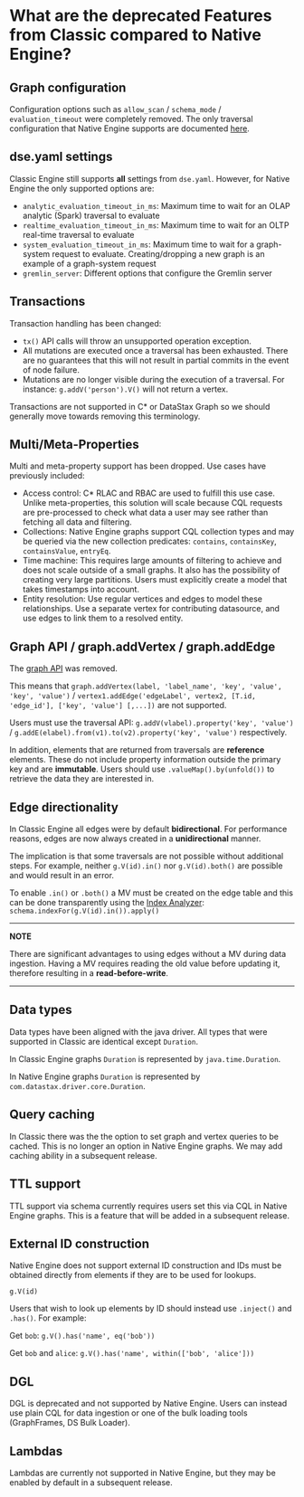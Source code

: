 # What are the deprecated Features from Classic compared to Native Engine?

## Graph configuration

Configuration options such as `allow_scan` / `schema_mode` / `evaluation_timeout` were completely removed. 
The only traversal configuration that Native Engine supports are documented [here](TraversalOptions.md).


## dse.yaml settings
Classic Engine still supports **all** settings from `dse.yaml`. However, for Native Engine the only supported options are:

  * `analytic_evaluation_timeout_in_ms`: Maximum time to wait for an OLAP analytic (Spark) traversal to evaluate
  * `realtime_evaluation_timeout_in_ms`: Maximum time to wait for an OLTP real-time traversal to evaluate
  * `system_evaluation_timeout_in_ms`: Maximum time to wait for a graph-system request to evaluate. Creating/dropping a new graph is an example of a graph-system request
  * `gremlin_server`: Different options that configure the Gremlin server


## Transactions

Transaction handling has been changed:

  * `tx()` API calls will throw an unsupported operation exception.
  * All mutations are executed once a traversal has been exhausted. There are no guarantees that this will not result in partial commits in the event of node failure.
  * Mutations are no longer visible during the execution of a traversal. For instance: `g.addV('person').V()` will not return a vertex.  

Transactions are not supported in C* or DataStax Graph so we should generally move towards removing this terminology.

## Multi/Meta-Properties

Multi and meta-property support has been dropped. Use cases have previously included:

  * Access control: C* RLAC and RBAC are used to fulfill this use case. Unlike meta-properties, this solution will scale because CQL requests are pre-processed to check what data a user may see rather than fetching all data and filtering.
  * Collections: Native Engine graphs support CQL collection types and may be queried via the new collection predicates: `contains`, `containsKey`, `containsValue`, `entryEq`.
  * Time machine: This requires large amounts of filtering to achieve and does not scale outside of a small graphs. It also has the possibility of creating very large partitions. Users must explicitly create a model that takes timestamps into account.
  * Entity resolution: Use regular vertices and edges to model these relationships. Use a separate vertex for contributing datasource, and use edges to link them to a resolved entity.


## Graph API / graph.addVertex / graph.addEdge

The [graph API](https://docs.datastax.com/en/dse/6.0/dse-dev/datastax_enterprise/graph/reference/refGraphAPI.html) was removed.

This means that `graph.addVertex(label, 'label_name', 'key', 'value', 'key', 'value')` / `vertex1.addEdge('edgeLabel', vertex2, [T.id, 'edge_id'], ['key', 'value'] [,...])` are not supported.

Users must use the traversal API: `g.addV(vlabel).property('key', 'value')` / `g.addE(elabel).from(v1).to(v2).property('key', 'value')` respectively.

In addition, elements that are returned from traversals are **reference** elements. These do not include property information outside the primary key and are **immutable**.
Users should use `.valueMap().by(unfold())` to retrieve the data they are interested in.


## Edge directionality

In Classic Engine all edges were by default **bidirectional**. For performance reasons, edges are now always created in a **unidirectional** manner.

The implication is that some traversals are not possible without additional steps. For example, neither `g.V(id).in()` nor `g.V(id).both()` are possible and would result in an error.

To enable `.in()` or `.both()` a MV must be created on the edge table and this can be done transparently using the [Index Analyzer](IndexAnalyzer.md): `schema.indexFor(g.V(id).in()).apply()`

---

**NOTE**

There are significant advantages to using edges without a MV during data ingestion. Having a MV requires reading the old value before updating it, therefore resulting in a **read-before-write**.  

---

## Data types
Data types have been aligned with the java driver. All types that were supported in Classic are identical except `Duration`.


In Classic Engine graphs `Duration` is represented by `java.time.Duration`.

In Native Engine graphs `Duration` is represented by `com.datastax.driver.core.Duration`.

## Query caching
In Classic there was the the option to set graph and vertex queries to be cached. This is no longer an option in Native Engine graphs. We may add caching ability in a subsequent release.

## TTL support
TTL support via schema currently requires users set this via CQL in Native Engine graphs. This is a feature that will be added in a subsequent release.

## External ID construction
Native Engine does not support external ID construction and IDs must be obtained directly from elements if they are to be used for lookups.

```g.V(id)```

Users that wish to look up elements by ID should instead use `.inject()` and `.has()`. For example:

Get `bob`: `g.V().has('name', eq('bob'))`

Get `bob` and `alice`: `g.V().has('name', within(['bob', 'alice']))`


## DGL

DGL is deprecated and not supported by Native Engine. Users can instead use plain CQL for data ingestion or one of the bulk loading tools (GraphFrames, DS Bulk Loader).


## Lambdas

Lambdas are currently not supported in Native Engine, but they may be enabled by default in a subsequent release.

